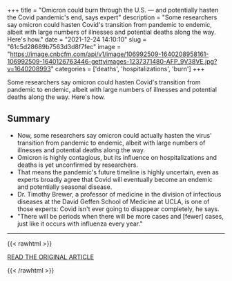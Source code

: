 +++
title = "Omicron could burn through the U.S. — and potentially hasten the Covid pandemic's end, says expert"
description = "Some researchers say omicron could hasten Covid's transition from pandemic to endemic, albeit with large numbers of illnesses and potential deaths along the way. Here's how."
date = "2021-12-24 14:10:10"
slug = "61c5d28689b7563d3d8f7fec"
image = "https://image.cnbcfm.com/api/v1/image/106992509-1640208958161-106992509-1640126763446-gettyimages-1237371480-AFP_9V38VE.jpg?v=1640208993"
categories = ['deaths', 'hospitalizations', 'burn']
+++

Some researchers say omicron could hasten Covid's transition from pandemic to endemic, albeit with large numbers of illnesses and potential deaths along the way. Here's how.

## Summary

- Now, some researchers say omicron could actually hasten the virus' transition from pandemic to endemic, albeit with large numbers of illnesses and potential deaths along the way.
- Omicron is highly contagious, but its influence on hospitalizations and deaths is yet unconfirmed by researchers.
- That means the pandemic's future timeline is highly uncertain, even as experts broadly agree that Covid will eventually become an endemic and potentially seasonal disease.
- Dr. Timothy Brewer, a professor of medicine in the division of infectious diseases at the David Geffen School of Medicine at UCLA, is one of those experts: Covid isn't ever going to disappear completely, he says.
- "There will be periods when there will be more cases and [fewer] cases, just like it occurs with influenza every year."

---

{{< rawhtml >}}
  <p class="article-category">
    <a target="_blank" href="https://www.cnbc.com/2021/12/22/omicron-could-potentially-hasten-the-covid-pandemics-end-says-expert.html?__source=iosappshare%7Ccom.google.Gmail.ShareExtension">READ THE ORIGINAL ARTICLE</a>
  </p>
{{< /rawhtml >}}
